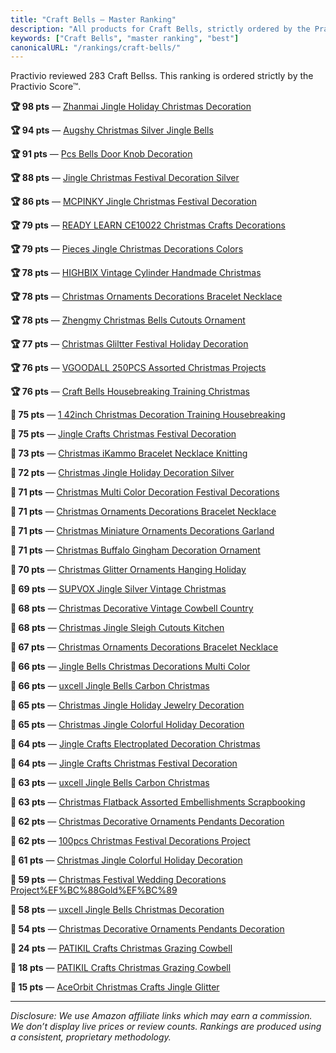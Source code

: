```yaml
---
title: "Craft Bells — Master Ranking"
description: "All products for Craft Bells, strictly ordered by the Practivio Score™."
keywords: ["Craft Bells", "master ranking", "best"]
canonicalURL: "/rankings/craft-bells/"
---
```


Practivio reviewed 283 Craft Bellss. This ranking is ordered strictly by the Practivio Score™.

**🏆 98 pts** — [Zhanmai Jingle Holiday Christmas Decoration](/products/zhanmai-jingle-holiday-christmas-decoration-B07HQ53R3K/)

**🏆 94 pts** — [Augshy Christmas Silver Jingle Bells](/products/augshy-christmas-silver-jingle-bells-B07JNY7SXC/)

**🏆 91 pts** — [Pcs Bells Door Knob Decoration](/products/pcs-bells-door-knob-decoration-B07GSYSGR5/)

**🏆 88 pts** — [Jingle Christmas Festival Decoration Silver](/products/jingle-christmas-festival-decoration-silver-B074W73J88/)

**🏆 86 pts** — [MCPINKY Jingle Christmas Festival Decoration](/products/mcpinky-jingle-christmas-festival-decoration-B09WQC56JH/)

**🏆 79 pts** — [READY LEARN CE10022 Christmas Crafts Decorations](/products/ready-learn-ce10022-christmas-crafts-decorations-B08JXMSJ7B/)

**🏆 79 pts** — [Pieces Jingle Christmas Decorations Colors](/products/pieces-jingle-christmas-decorations-colors-B08G8MDVTM/)

**🏆 78 pts** — [HIGHBIX Vintage Cylinder Handmade Christmas](/products/highbix-vintage-cylinder-handmade-christmas-B08P5TWLV1/)

**🏆 78 pts** — [Christmas Ornaments Decorations Bracelet Necklace](/products/christmas-ornaments-decorations-bracelet-necklace-B0D66YQG7B/)

**🏆 78 pts** — [Zhengmy Christmas Bells Cutouts Ornament](/products/zhengmy-christmas-bells-cutouts-ornament-B0C4FJLDZK/)

**🏆 77 pts** — [Christmas Gliltter Festival Holiday Decoration](/products/christmas-gliltter-festival-holiday-decoration-B0BCD95V98/)

**🏆 76 pts** — [VGOODALL 250PCS Assorted Christmas Projects](/products/vgoodall-250pcs-assorted-christmas-projects-B0C3CN152Z/)

**🏆 76 pts** — [Craft Bells Housebreaking Training Christmas](/products/craft-bells-housebreaking-training-christmas-B0DR8R1MRR/)

**🛒 75 pts** — [1 42inch Christmas Decoration Training Housebreaking](/products/1-42inch-christmas-decoration-training-housebreaking-B07JJ2G6XK/)

**🛒 75 pts** — [Jingle Crafts Christmas Festival Decoration](/products/jingle-crafts-christmas-festival-decoration-B0CGTZJ17F/)

**🛒 73 pts** — [Christmas iKammo Bracelet Necklace Knitting](/products/christmas-ikammo-bracelet-necklace-knitting-B07WHCWPN5/)

**🛒 72 pts** — [Christmas Jingle Holiday Decoration Silver](/products/christmas-jingle-holiday-decoration-silver-B07KMMMW2Q/)

**🛒 71 pts** — [Christmas Multi Color Decoration Festival Decorations](/products/christmas-multi-color-decoration-festival-decorations-B0D7M4RBGS/)

**🛒 71 pts** — [Christmas Ornaments Decorations Bracelet Necklace](/products/christmas-ornaments-decorations-bracelet-necklace-B0D726FF7X/)

**🛒 71 pts** — [Christmas Miniature Ornaments Decorations Garland](/products/christmas-miniature-ornaments-decorations-garland-B08LZCR749/)

**🛒 71 pts** — [Christmas Buffalo Gingham Decoration Ornament](/products/christmas-buffalo-gingham-decoration-ornament-B09FSL4FB2/)

**🛒 70 pts** — [Christmas Glitter Ornaments Hanging Holiday](/products/christmas-glitter-ornaments-hanging-holiday-B0D82VT5KD/)

**🛒 69 pts** — [SUPVOX Jingle Silver Vintage Christmas](/products/supvox-jingle-silver-vintage-christmas-B07ZB2WVNY/)

**🛒 68 pts** — [Christmas Decorative Vintage Cowbell Country](/products/christmas-decorative-vintage-cowbell-country-B0CLYG2H9M/)

**🛒 68 pts** — [Christmas Jingle Sleigh Cutouts Kitchen](/products/christmas-jingle-sleigh-cutouts-kitchen-B08N5QKYDJ/)

**🛒 67 pts** — [Christmas Ornaments Decorations Bracelet Necklace](/products/christmas-ornaments-decorations-bracelet-necklace-B0D69WY8VW/)

**🛒 66 pts** — [Jingle Bells Christmas Decorations Multi Color](/products/jingle-bells-christmas-decorations-multi-color-B0FH798FDN/)

**🛒 66 pts** — [uxcell Jingle Bells Carbon Christmas](/products/uxcell-jingle-bells-carbon-christmas-B0B17THPN3/)

**🛒 65 pts** — [Christmas Jingle Holiday Jewelry Decoration](/products/christmas-jingle-holiday-jewelry-decoration-B0825C5C3X/)

**🛒 65 pts** — [Christmas Jingle Colorful Holiday Decoration](/products/christmas-jingle-colorful-holiday-decoration-B0BCNZNLZN/)

**🛒 64 pts** — [Jingle Crafts Electroplated Decoration Christmas](/products/jingle-crafts-electroplated-decoration-christmas-B0C37TJZ49/)

**🚫 64 pts** — [Jingle Crafts Christmas Festival Decoration](/products/jingle-crafts-christmas-festival-decoration-B0CGNNHN41/)

**🚫 63 pts** — [uxcell Jingle Bells Carbon Christmas](/products/uxcell-jingle-bells-carbon-christmas-B0B17F86QN/)

**🚫 63 pts** — [Christmas Flatback Assorted Embellishments Scrapbooking](/products/christmas-flatback-assorted-embellishments-scrapbooking-B0BCV7J6W3/)

**🚫 62 pts** — [Christmas Decorative Ornaments Pendants Decoration](/products/christmas-decorative-ornaments-pendants-decoration-B0CN3PQG8J/)

**🚫 62 pts** — [100pcs Christmas Festival Decorations Project](/products/100pcs-christmas-festival-decorations-project-B0DLWKW3W9/)

**🚫 61 pts** — [Christmas Jingle Colorful Holiday Decoration](/products/christmas-jingle-colorful-holiday-decoration-B0BCPQ24SN/)

**🚫 59 pts** — [Christmas Festival Wedding Decorations Project%EF%BC%88Gold%EF%BC%89](/products/christmas-festival-wedding-decorations-projectefbc88goldefbc89-B0CC8MLNXF/)

**🚫 58 pts** — [uxcell Jingle Bells Christmas Decoration](/products/uxcell-jingle-bells-christmas-decoration-B09YPPK21Z/)

**🚫 54 pts** — [Christmas Decorative Ornaments Pendants Decoration](/products/christmas-decorative-ornaments-pendants-decoration-B0CN3M9F3J/)

**🚫 24 pts** — [PATIKIL Crafts Christmas Grazing Cowbell](/products/patikil-crafts-christmas-grazing-cowbell-B0CWNF61ZV/)

**🚫 18 pts** — [PATIKIL Crafts Christmas Grazing Cowbell](/products/patikil-crafts-christmas-grazing-cowbell-B0CWNGM2FJ/)

**🚫 15 pts** — [AceOrbit Christmas Crafts Jingle Glitter](/products/aceorbit-christmas-crafts-jingle-glitter-B0FGDKRKNG/)

---
_Disclosure: We use Amazon affiliate links which may earn a commission. We don’t display live prices or review counts. Rankings are produced using a consistent, proprietary methodology._
